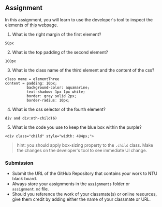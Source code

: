 ## Assignment

In this assignment, you will learn to use the developer's tool to inspect the elements of [this](https://nznznh.csb.app/) webpage.

1. What is the right margin of the first element? 
```
50px
```

2. What is the top padding of the second element?
```
100px
```

3. What is the class name of the third element and the content of the css?
```
class name = elementThree 
content = padding: 10px;
          background-color: aquamarine;
          text-shadow: 1px 1px white;
          border: gray solid 2px;
          border-radius: 10px;
```

4. What is the css selector of the fourth element?
```
div and div:nth-child(6)
```

5. What is the code you use to keep the blue box within the purple?
```
<div class="child" style="width: 484px;">
```

> hint: you should apply box-sizing property to the `.child` class. Make the changes on the developer's tool to see immediate UI change.



### Submission 

- Submit the URL of the GitHub Repository that contains your work to NTU black board.
- Always store your assignments in the `assignments` folder or `assignment.md` file.
- Should you reference the work of your classmate(s) or online resources, give them credit by adding either the name of your classmate or URL. 
